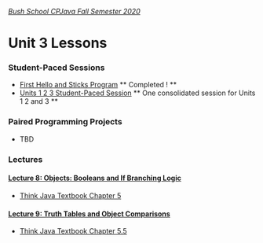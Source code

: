 [_Bush School CPJava Fall Semester 2020_](https://chandrunarayan.github.io/cpjava/)

# Unit 3 Lessons

### Student-Paced Sessions 
* [First Hello and Sticks Program](https://classroom.google.com/u/0/w/MTI2MDgzMTM2MDgw/t/all) ** Completed ! **
* [Units 1 2 3 Student-Paced Session](https://app.peardeck.com/student/tjgtblsad) ** One consolidated session for Units 1 2 and 3 **

### Paired Programming Projects

* TBD
### Lectures 

#### [Lecture 8: Objects: Booleans and If Branching Logic](../../lectures/lecture8.pdf)
* [Think Java Textbook Chapter 5](https://books.trinket.io/thinkjava2/chapter5.html)

#### [Lecture 9: Truth Tables and Object Comparisons](../../lectures/lecture9.pdf)
* [Think Java Textbook Chapter 5.5](https://books.trinket.io/thinkjava2/chapter5.html#sec63)

